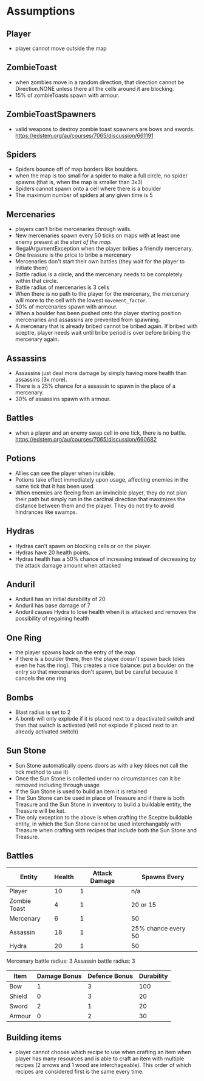 # Assumptions

## Player
- player cannot move outside the map

## ZombieToast
- when zombies move in a random direction, that direction cannot be
  Direction.NONE unless there all the cells around it are blocking.
- 15% of zombieToasts spawn with armour.

## ZombieToastSpawners

- valid weapons to destroy zombie toast spawners are bows and swords.
  https://edstem.org/au/courses/7065/discussion/661191

## Spiders
- Spiders bounce off of map borders like boulders.
- when the map is too small for a spider to make a full circle, no spider spawns
  (that is, when the map is smaller than 3x3)
- Spiders cannot spawn onto a cell where there is a boulder
- The maximum number of spiders at any given time is 5

## Mercenaries
- players can't bribe mercenaries through walls.
- New mercenaries spawn every 50 ticks on maps with at least one enemy present
  at the *start of the map.*
- IllegalArgumentException when the player bribes a friendly mercenary.
- One treasure is the price to bribe a mercenary
- Mercenaries don't start their own battles (they wait for the player to
  initiate them)
- Battle radius is a circle, and the mercenary needs to be completely within
  that circle.
- Battle radius of mercenaries is 3 cells
- When there is no path to the player for the mercenary, the mercenary will more to the cell with the lowest `movement_factor`.
- 30% of mercenaries spawn with armour.
- When a boulder has been pushed onto the player starting position mercenaries and assassins are prevented from spawning.
- A mercenary that is already bribed cannot be bribed again. If bribed with sceptre, player 
needs wait until bribe period is over before bribing the mercenary again.

## Assassins
- Assassins just deal more damage by simply having more health than assassins (3x more).
- There is a 25% chance for a assassin to spawn in the place of a mercenary.
- 30% of assassins spawn with armour.

## Battles
- when a player and an enemy swap cell in one tick, there is no battle.
   https://edstem.org/au/courses/7065/discussion/660682

## Potions
- Allies can see the player when invisible.
- Potions take effect immediately upon usage, affecting enemies in the same tick that it has been used.
- When enemies are fleeing from an invincible player, they do not plan their path but simply run in the cardinal direction that maximizes the distance between them and the player. They do not try to avoid hindrances like swamps.

## Hydras
- Hydras can't spawn on blocking cells or on the player.
- Hydras have 20 health points.
- Hydras health has a 50% chance of increasing instead of decreasing
by the attack damage amount when attacked

## Anduril
- Anduril has an initial durability of 20
- Anduril has base damage of 7
- Anduril causes Hydra to lose health when it is attacked and
removes the possibility of regaining health

## One Ring
- the player spawns back on the entry of the map
- if there is a boulder there, then the player doesn't spawn back (dies even he
  has the ring). This creates a nice balance: put a boulder on the entry so that
  mercenaries don't spawn, but be careful because it cancels the one ring

## Bombs
- Blast radius is set to 2
- A bomb will only explode if it is placed next to a deactivated switch and then that switch is activated
  (will not explode if placed next to an already activated switch)

## Sun Stone
- Sun Stone automatically opens doors as with a key (does not call the tick method to use it)
- Once the Sun Stone is collected under no circumstances can it be removed including through usage
- If the Sun Stone is used to build an item it is retained
- The Sun Stone can be used in place of Treasure and if there is both Treasure and the Sun Stone in inventory
  to build a buildable entity, the Treasure will be ket.
- The only exception to the above is when crafting the Sceptre buildable entity, in which the Sun Stone cannot be used 
  interchangably with Treasure when crafting with recipes that include both the Sun Stone and Treasure. 

## Battles

| Entity       | Health | Attack Damage | Spawns Every        |
| ------------ | ------ | ------------- | ------------------- |
| Player       | 10     | 1             | n/a                 |
| Zombie Toast | 4      | 1             | 20 or 15            |
| Mercenary    | 6      | 1             | 50                  |
| Assassin     | 18     | 1             | 25% chance every 50 |
| Hydra        | 20     | 1             | 50                  |

Mercenary battle radius: 3
Assassin battle radius: 3

| Item   | Damage Bonus | Defence Bonus | Durability |
| ------ | ------------ | ------------- | ---------- |
| Bow    | 1            | 3             | 100        |
| Shield | 0            | 3             | 20         |
| Sword  | 2            | 1             | 20         |
| Armour | 0            | 2             | 30         |

## Building items
- player cannot choose which recipe to use when crafting an item when player has many resources and is able to craft an item with multiple recipes (2 arrows and 1 wood are interchageable). This order of which recipes are considered first is the same every time.
